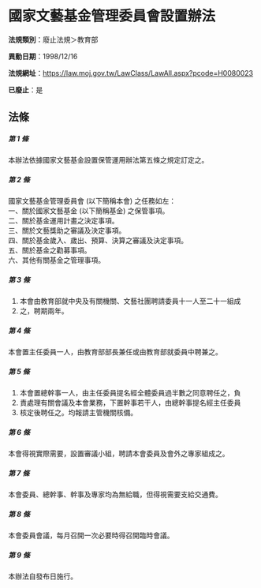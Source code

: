 # 國家文藝基金管理委員會設置辦法

**法規類別**：廢止法規＞教育部

**異動日期**：1998/12/16  

**法規網址**：https://law.moj.gov.tw/LawClass/LawAll.aspx?pcode=H0080023

**已廢止**：是



## 法條
##### 第 1 條
本辦法依據國家文藝基金設置保管運用辦法第五條之規定訂定之。

##### 第 2 條
國家文藝基金管理委員會 (以下簡稱本會) 之任務如左：  
一、關於國家文藝基金 (以下簡稱基金) 之保管事項。  
二、關於基金運用計畫之決定事項。  
三、關於文藝獎助之審議及決定事項。  
四、關於基金歲入、歲出、預算、決算之審議及決定事項。  
五、關於基金之勸募事項。  
六、其他有關基金之管理事項。  

##### 第 3 條
1. 本會由教育部就中央及有關機關、文藝社團聘請委員十一人至二十一組成
1. 之，聘期兩年。

##### 第 4 條
本會置主任委員一人，由教育部部長兼任或由教育部就委員中聘兼之。

##### 第 5 條
1. 本會置總幹事一人，由主任委員提名經全體委員過半數之同意聘任之，負
1. 責處理有關會議及本會業務，下置幹事若干人，由總幹事提名經主任委員
1. 核定後聘任之。均報請主管機關核備。

##### 第 6 條
本會得視實際需要，設置審議小組，聘請本會委員及會外之專家組成之。

##### 第 7 條
本會委員、總幹事、幹事及專家均為無給職，但得視需要支給交通費。

##### 第 8 條
本會委員會議，每月召開一次必要時得召開臨時會議。

##### 第 9 條
本辦法自發布日施行。


